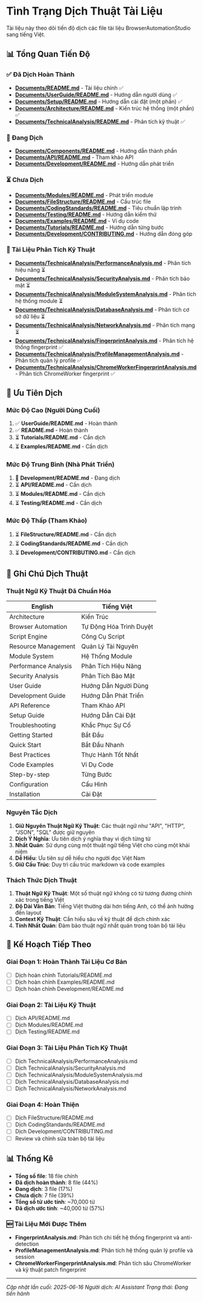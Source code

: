 # Tình Trạng Dịch Thuật Tài Liệu

Tài liệu này theo dõi tiến độ dịch các file tài liệu BrowserAutomationStudio sang tiếng Việt.

## 📊 Tổng Quan Tiến Độ

### ✅ Đã Dịch Hoàn Thành
- **[Documents/README.md](./README.md)** - Tài liệu chính ✅
- **[Documents/UserGuide/README.md](./UserGuide/README.md)** - Hướng dẫn người dùng ✅
- **[Documents/Setup/README.md](./Setup/README.md)** - Hướng dẫn cài đặt (một phần) ✅
- **[Documents/Architecture/README.md](./Architecture/README.md)** - Kiến trúc hệ thống (một phần) ✅
- **[Documents/TechnicalAnalysis/README.md](./TechnicalAnalysis/README.md)** - Phân tích kỹ thuật ✅

### 🔄 Đang Dịch
- **[Documents/Components/README.md](./Components/README.md)** - Hướng dẫn thành phần
- **[Documents/API/README.md](./API/README.md)** - Tham khảo API
- **[Documents/Development/README.md](./Development/README.md)** - Hướng dẫn phát triển

### ⏳ Chưa Dịch
- **[Documents/Modules/README.md](./Modules/README.md)** - Phát triển module
- **[Documents/FileStructure/README.md](./FileStructure/README.md)** - Cấu trúc file
- **[Documents/CodingStandards/README.md](./CodingStandards/README.md)** - Tiêu chuẩn lập trình
- **[Documents/Testing/README.md](./Testing/README.md)** - Hướng dẫn kiểm thử
- **[Documents/Examples/README.md](./Examples/README.md)** - Ví dụ code
- **[Documents/Tutorials/README.md](./Tutorials/README.md)** - Hướng dẫn từng bước
- **[Documents/Development/CONTRIBUTING.md](./Development/CONTRIBUTING.md)** - Hướng dẫn đóng góp

### 📁 Tài Liệu Phân Tích Kỹ Thuật
- **[Documents/TechnicalAnalysis/PerformanceAnalysis.md](./TechnicalAnalysis/PerformanceAnalysis.md)** - Phân tích hiệu năng ⏳
- **[Documents/TechnicalAnalysis/SecurityAnalysis.md](./TechnicalAnalysis/SecurityAnalysis.md)** - Phân tích bảo mật ⏳
- **[Documents/TechnicalAnalysis/ModuleSystemAnalysis.md](./TechnicalAnalysis/ModuleSystemAnalysis.md)** - Phân tích hệ thống module ⏳
- **[Documents/TechnicalAnalysis/DatabaseAnalysis.md](./TechnicalAnalysis/DatabaseAnalysis.md)** - Phân tích cơ sở dữ liệu ⏳
- **[Documents/TechnicalAnalysis/NetworkAnalysis.md](./TechnicalAnalysis/NetworkAnalysis.md)** - Phân tích mạng ⏳
- **[Documents/TechnicalAnalysis/FingerprintAnalysis.md](./TechnicalAnalysis/FingerprintAnalysis.md)** - Phân tích hệ thống fingerprint ✅
- **[Documents/TechnicalAnalysis/ProfileManagementAnalysis.md](./TechnicalAnalysis/ProfileManagementAnalysis.md)** - Phân tích quản lý profile ✅
- **[Documents/TechnicalAnalysis/ChromeWorkerFingerprintAnalysis.md](./TechnicalAnalysis/ChromeWorkerFingerprintAnalysis.md)** - Phân tích ChromeWorker fingerprint ✅

## 🎯 Ưu Tiên Dịch

### Mức Độ Cao (Người Dùng Cuối)
1. ✅ **UserGuide/README.md** - Hoàn thành
2. ✅ **README.md** - Hoàn thành
3. ⏳ **Tutorials/README.md** - Cần dịch
4. ⏳ **Examples/README.md** - Cần dịch

### Mức Độ Trung Bình (Nhà Phát Triển)
1. 🔄 **Development/README.md** - Đang dịch
2. ⏳ **API/README.md** - Cần dịch
3. ⏳ **Modules/README.md** - Cần dịch
4. ⏳ **Testing/README.md** - Cần dịch

### Mức Độ Thấp (Tham Khảo)
1. ⏳ **FileStructure/README.md** - Cần dịch
2. ⏳ **CodingStandards/README.md** - Cần dịch
3. ⏳ **Development/CONTRIBUTING.md** - Cần dịch

## 📝 Ghi Chú Dịch Thuật

### Thuật Ngữ Kỹ Thuật Đã Chuẩn Hóa

| English | Tiếng Việt |
|---------|------------|
| Architecture | Kiến Trúc |
| Browser Automation | Tự Động Hóa Trình Duyệt |
| Script Engine | Công Cụ Script |
| Resource Management | Quản Lý Tài Nguyên |
| Module System | Hệ Thống Module |
| Performance Analysis | Phân Tích Hiệu Năng |
| Security Analysis | Phân Tích Bảo Mật |
| User Guide | Hướng Dẫn Người Dùng |
| Development Guide | Hướng Dẫn Phát Triển |
| API Reference | Tham Khảo API |
| Setup Guide | Hướng Dẫn Cài Đặt |
| Troubleshooting | Khắc Phục Sự Cố |
| Getting Started | Bắt Đầu |
| Quick Start | Bắt Đầu Nhanh |
| Best Practices | Thực Hành Tốt Nhất |
| Code Examples | Ví Dụ Code |
| Step-by-step | Từng Bước |
| Configuration | Cấu Hình |
| Installation | Cài Đặt |

### Nguyên Tắc Dịch

1. **Giữ Nguyên Thuật Ngữ Kỹ Thuật**: Các thuật ngữ như "API", "HTTP", "JSON", "SQL" được giữ nguyên
2. **Dịch Ý Nghĩa**: Ưu tiên dịch ý nghĩa thay vì dịch từng từ
3. **Nhất Quán**: Sử dụng cùng một thuật ngữ tiếng Việt cho cùng một khái niệm
4. **Dễ Hiểu**: Ưu tiên sự dễ hiểu cho người đọc Việt Nam
5. **Giữ Cấu Trúc**: Duy trì cấu trúc markdown và code examples

### Thách Thức Dịch Thuật

1. **Thuật Ngữ Kỹ Thuật**: Một số thuật ngữ không có từ tương đương chính xác trong tiếng Việt
2. **Độ Dài Văn Bản**: Tiếng Việt thường dài hơn tiếng Anh, có thể ảnh hưởng đến layout
3. **Context Kỹ Thuật**: Cần hiểu sâu về kỹ thuật để dịch chính xác
4. **Tính Nhất Quán**: Đảm bảo thuật ngữ nhất quán trong toàn bộ tài liệu

## 🚀 Kế Hoạch Tiếp Theo

### Giai Đoạn 1: Hoàn Thành Tài Liệu Cơ Bản
- [ ] Dịch hoàn chỉnh Tutorials/README.md
- [ ] Dịch hoàn chỉnh Examples/README.md
- [ ] Dịch hoàn chỉnh Development/README.md

### Giai Đoạn 2: Tài Liệu Kỹ Thuật
- [ ] Dịch API/README.md
- [ ] Dịch Modules/README.md
- [ ] Dịch Testing/README.md

### Giai Đoạn 3: Tài Liệu Phân Tích Kỹ Thuật
- [ ] Dịch TechnicalAnalysis/PerformanceAnalysis.md
- [ ] Dịch TechnicalAnalysis/SecurityAnalysis.md
- [ ] Dịch TechnicalAnalysis/ModuleSystemAnalysis.md
- [ ] Dịch TechnicalAnalysis/DatabaseAnalysis.md
- [ ] Dịch TechnicalAnalysis/NetworkAnalysis.md

### Giai Đoạn 4: Hoàn Thiện
- [ ] Dịch FileStructure/README.md
- [ ] Dịch CodingStandards/README.md
- [ ] Dịch Development/CONTRIBUTING.md
- [ ] Review và chỉnh sửa toàn bộ tài liệu

## 📊 Thống Kê

- **Tổng số file**: 18 file chính
- **Đã dịch hoàn thành**: 8 file (44%)
- **Đang dịch**: 3 file (17%)
- **Chưa dịch**: 7 file (39%)
- **Tổng số từ ước tính**: ~70,000 từ
- **Đã dịch ước tính**: ~40,000 từ (57%)

### 🆕 Tài Liệu Mới Được Thêm

- **FingerprintAnalysis.md**: Phân tích chi tiết hệ thống fingerprint và anti-detection
- **ProfileManagementAnalysis.md**: Phân tích hệ thống quản lý profile và session
- **ChromeWorkerFingerprintAnalysis.md**: Phân tích sâu ChromeWorker và kỹ thuật patch fingerprint

---

*Cập nhật lần cuối: 2025-06-16*
*Người dịch: AI Assistant*
*Trạng thái: Đang tiến hành*
